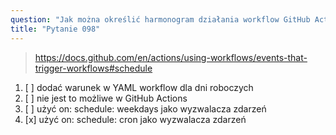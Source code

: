 ```yaml
---
question: "Jak można określić harmonogram działania workflow GitHub Actions, aby uruchamiał się tylko w dni robocze?"
title: "Pytanie 098"
---
```


> https://docs.github.com/en/actions/using-workflows/events-that-trigger-workflows#schedule
1. [ ] dodać warunek w YAML workflow dla dni roboczych
1. [ ] nie jest to możliwe w GitHub Actions
1. [ ] użyć on: schedule: weekdays jako wyzwalacza zdarzeń
1. [x] użyć on: schedule: cron jako wyzwalacza zdarzeń
